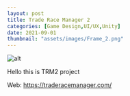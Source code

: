 ```yaml
---
layout: post
title: Trade Race Manager 2
categories: [Game Design,UI/UX,Unity]
date: 2021-09-01
thumbnail: "assets/images/Frame_2.png"
---
```


![alt](https://github.com/Bibool/portfolio.github.io/blob/main/assets/ani_banner.png?raw=true)

Hello this is TRM2 project

Web: https://traderacemanager.com/
